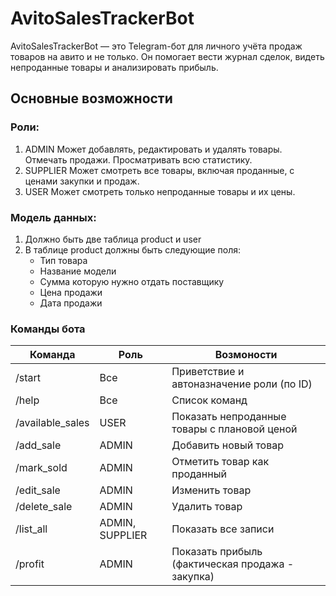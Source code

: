 # AvitoSalesTrackerBot

AvitoSalesTrackerBot — это Telegram-бот для личного учёта продаж товаров на авито и не только.
Он помогает вести журнал сделок, видеть непроданные товары и анализировать прибыль.


## Основные возможности

### Роли:
1) ADMIN	Может добавлять, редактировать и удалять товары. Отмечать продажи. Просматривать всю статистику.
2) SUPPLIER	Может смотреть все товары, включая проданные, с ценами закупки и продаж.
3) USER	Может смотреть только непроданные товары и их цены.

### Модель данных:
1) Должно быть две таблица product и user
2) В таблице product должны быть следующие поля:
    - Тип товара
    - Название модели
    - Сумма которую нужно отдать поставщику
    - Цена продажи
    - Дата продажи
   
### Команды бота
| Команда     | Роль        | Возмоности |
| ----------- | ----------- | ----------
| /start    | Все   | Приветствие и автоназначение роли (по ID) |
| /help    | Все   | Список команд |          	                                   
| /available_sales|	USER| Показать непроданные товары с плановой ценой|
|/add_sale	      |  ADMIN	 |         Добавить новый товар|
|/mark_sold <id> |	ADMIN	 |         Отметить товар как проданный|
|/edit_sale <id>|	  ADMIN	  |        Изменить товар|
|/delete_sale <id>|	ADMIN	|          Удалить товар|
|/list_all|	        ADMIN, SUPPLIER	|Показать все записи
|/profit	|          ADMIN   |      	Показать прибыль (фактическая продажа - закупка)
